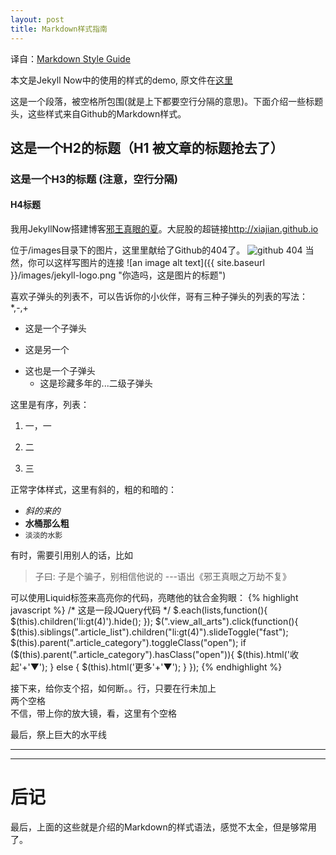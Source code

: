 ```yaml
---
layout: post
title: Markdown样式指南
---
```

译自：[Markdown Style Guide](http://www.jekyllnow.com/Markdown-Style-Guide/)

本文是Jekyll Now中的使用的样式的demo, 原文件在[这里](./2014-8-12-Markdown样式指南.md)

这是一个段落，被空格所包围(就是上下都要空行分隔的意思)。下面介绍一些标题头，这些样式来自Github的Markdown样式。

## 这是一个H2的标题（H1 被文章的标题抢去了）

### 这是一个H3的标题 (注意，空行分隔)

#### H4标题

我用JekyllNow搭建博客[邪王真眼的夏](http://xiajian.github.io)。大屁股的超链接<http://xiajian.github.io>

位于/images目录下的图片，这里里献给了Github的404了。
![github 404](../images/404.jpg)
当然，你可以这样写图片的连接
![an image alt text]({{ site.baseurl }}/images/jekyll-logo.png "你造吗，这是图片的标题")

喜欢子弹头的列表不，可以告诉你的小伙伴，哥有三种子弹头的列表的写法：*,-,+

* 这是一个子弹头

- 这是另一个

+ 这也是一个子弹头
  - 这是珍藏多年的...二级子弹头

这里是有序，列表：

1. 一，一

2. 二

3. 三

正常字体样式，这里有斜的，粗的和暗的：  
- _斜的来的_  
- **水桶那么粗**  
- `淡淡的水影`   

有时，需要引用别人的话，比如

> 子曰:  子是个骗子，别相信他说的
>  ---语出《邪王真眼之万劫不复》

可以使用Liquid标签来高亮你的代码，亮瞎他的钛合金狗眼：
{% highlight javascript %}
/* 这是一段JQuery代码 */
$.each(lists,function(){
	$(this).children('li:gt(4)').hide();
});
$(".view_all_arts").click(function(){
	$(this).siblings(".article_list").children("li:gt(4)").slideToggle("fast");
	$(this).parent(".article_category").toggleClass("open");
	if ($(this).parent(".article_category").hasClass("open")){
		$(this).html('收起'+'<span class="icon open_icon">▼</span>');
	} else {
		$(this).html('更多'+'<span class="icon open_icon">▼</span>');
	}
});
{% endhighlight %}

接下来，给你支个招，如何断。。行，只要在行未加上  
两个空格  
不信，带上你的放大镜，看，这里有个空格  

最后，祭上巨大的水平线

----
****

# 后记 

最后，上面的这些就是介绍的Markdown的样式语法，感觉不太全，但是够常用了。

